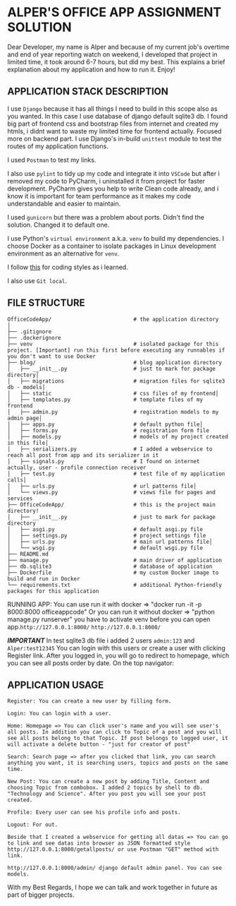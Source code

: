 # ALPER'S OFFICE APP ASSIGNMENT SOLUTION
Dear Developer, my name is Alper and because of my current job's overtime and end of year reporting watch on weekend, I developed that project in limited time, it took around 6-7 hours, but did my best. This explains a brief explanation about my application and how to run it. Enjoy!

## APPLICATION STACK DESCRIPTION
I use `Django` because it has all things I need to build in this scope also as you wanted. In this case I use database of django default sqlite3 db.
I found big part of frontend css and bootstrap files from internet and created my htmls, i didnt want to waste my limited time for frontend actually. Focused more on backend part.
I use Django's in-build `unittest` module to test the routes of my application functions.

I used `Postman` to test my links.

I also use `pylint` to tidy up my code and integrate it into `VSCode` but after i removed my code to PyCharm, i uninstalled it from project for faster development. 
PyCharm gives you help to write Clean code already, and i know it is important for team performance as it makes my code understandable and easier to maintain.

I used `gunicorn` but there was a problem about ports. Didn't find the solution. Changed it to default one.

I use Python's `virtual environment` a.k.a. `venv` to build my dependencies. I choose Docker as a container to isolate packages in Linux development environment as an alternative for `venv`.

I follow [this](https://www.python.org/dev/peps/pep-0008/) for coding styles as i learned.

I also use `Git local`.

## FILE STRUCTURE
```
OfficeCodeApp/         					# the application directory
│
├── .gitignore                  		
├── .dockerignore
├── venv                        		# isolated package for this project. [Important] run this first before executing any runnables if you don't want to use Docker
├── blog/                     		 	# blog application directory
│   ├── __init__.py             		# just to mark for package directory│  
│   ├── migrations            			# migration files for sqlite3 db - models│   
│   ├── static             				# css files of my frontend│   
│   ├── templates.py             		# template files of my frontend   
│   ├── admin.py             			# registration models to my admin page│   
│   ├── apps.py             			# default python file│    
│   ├── forms.py             			# registration form file   
│   ├── models.py             			# models of my project created in this file│  
│   ├── serializers.py             		# I added a webservice to reach all post from app and its serializer in it   
│   ├── signals.py             			# I found on internet actually, user - profile connection receiver  
│   ├── test.py             			# test file of my application calls│    
│   ├── urls.py             			# url patterns file│   
│   └── views.py          				# views file for pages and services
├── OfficeCodeApp/                     	# this is the project main directory!
│   ├── __init__.py             		# just to mark for package directory
│   ├── asgi.py             			# default asgi.py file   
│   ├── settings.py             		# project settings file   
│   ├── urls.py             			# main url patterns file│   
│   └── wsgi.py               			# default wsgi.py file 
├── README.md                   
├── manage.py                     		# main driver of application
├── db.sqlite3                     		# database of application
├── Dockerfile                  		# my custom Docker image to build and run in Docker
└── requirements.txt            		# additional Python-friendly packages for this application

```

RUNNING APP:
You can use run it with docker => "docker run -it -p 8000:8000 officeappcode"
Or you can run it without docker => "python manage.py runserver"
you have to activate venv before
you can open app.`http://127.0.0.1:8000/`
`http://127.0.0.1:8000/`

***IMPORTANT*** 
In test sqlite3 db file i added 2 users ```admin:123``` and ```Alper:test12345``` You can login with this users or create a user with clicking Register link.
After you logged in, you will go to redirect to homepage, which you can see all posts order by date. On the top navigator:

## APPLICATION USAGE

```
Register: You can create a new user by filling form.

Login: You can login with a user.

Home: Homepage => You can click user's name and you will see user's all posts. In addition you can click to Topic of a post and you will see all posts belong to that Topic. If post belongs to logged user, it will activate a delete button - "just for creator of post"

Search: Search page => after you clicked that link, you can search anything you want, it is searching users, topics and posts on the same time. 

New Post: You can create a new post by adding Title, Content and choosing Topic from combobox. I added 2 topics by shell to db. "Technology and Science". After you post you will see your post created.

Profile: Every user can see his profile info and posts. 

Logout: For out.

Beside that I created a webservice for getting all datas => You can go to link and see datas into browser as JSON formatted style http://127.0.0.1:8000/getallposts/ or use Postman "GET" method with link.

http://127.0.0.1:8000/admin/ django default admin panel. You can see models.

```


With my Best Regards, I hope we can talk and work together in future as part of bigger projects. 
